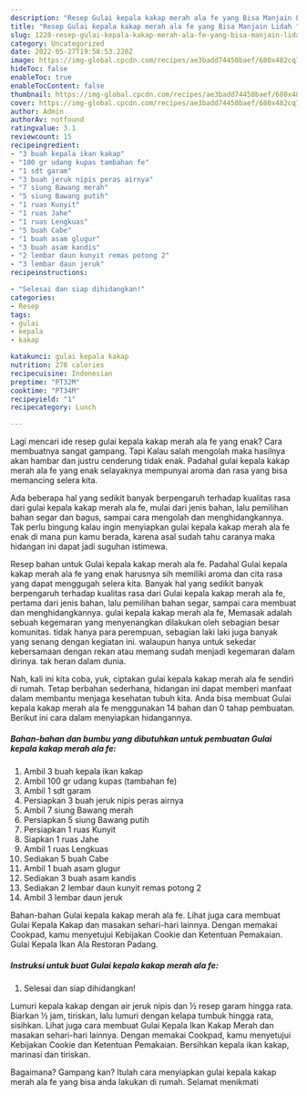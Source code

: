 ```yaml
---
description: "Resep Gulai kepala kakap merah ala fe yang Bisa Manjain Lidah "
title: "Resep Gulai kepala kakap merah ala fe yang Bisa Manjain Lidah "
slug: 1228-resep-gulai-kepala-kakap-merah-ala-fe-yang-bisa-manjain-lidah
category: Uncategorized
date: 2022-05-27T19:58:53.220Z
image: https://img-global.cpcdn.com/recipes/ae3badd74450baef/680x482cq70/gulai-kepala-kakap-merah-ala-fe-foto-resep-utama.jpg
hideToc: false
enableToc: true
enableTocContent: false
thumbnail: https://img-global.cpcdn.com/recipes/ae3badd74450baef/680x482cq70/gulai-kepala-kakap-merah-ala-fe-foto-resep-utama.jpg
cover: https://img-global.cpcdn.com/recipes/ae3badd74450baef/680x482cq70/gulai-kepala-kakap-merah-ala-fe-foto-resep-utama.jpg
author: Admin
authorAv: notfound
ratingvalue: 3.1
reviewcount: 15
recipeingredient:
- "3 buah kepala ikan kakap"
- "100 gr udang kupas tambahan fe"
- "1 sdt garam"
- "3 buah jeruk nipis peras airnya"
- "7 siung Bawang merah"
- "5 siung Bawang putih"
- "1 ruas Kunyit"
- "1 ruas Jahe"
- "1 ruas Lengkuas"
- "5 buah Cabe"
- "1 buah asam glugur"
- "3 buah asam kandis"
- "2 lembar daun kunyit remas potong 2"
- "3 lembar daun jeruk"
recipeinstructions:

- "Selesai dan siap dihidangkan!"
categories:
- Resep
tags:
- gulai
- kepala
- kakap

katakunci: gulai kepala kakap 
nutrition: 278 calories
recipecuisine: Indonesian
preptime: "PT32M"
cooktime: "PT34M"
recipeyield: "1"
recipecategory: Lunch

---
```



Lagi mencari ide resep gulai kepala kakap merah ala fe yang enak? Cara membuatnya sangat gampang. Tapi Kalau salah mengolah maka hasilnya akan hambar dan justru cenderung tidak enak. Padahal gulai kepala kakap merah ala fe yang enak selayaknya mempunyai aroma dan rasa yang bisa memancing selera kita.


Ada beberapa hal yang sedikit banyak berpengaruh terhadap kualitas rasa dari gulai kepala kakap merah ala fe, mulai dari jenis bahan, lalu pemilihan bahan segar dan bagus, sampai cara mengolah dan menghidangkannya. Tak perlu bingung kalau ingin menyiapkan gulai kepala kakap merah ala fe enak di mana pun kamu berada, karena asal sudah tahu caranya maka hidangan ini dapat jadi suguhan istimewa.

Resep bahan untuk Gulai kepala kakap merah ala fe. Padahal Gulai kepala kakap merah ala fe yang enak harusnya sih memiliki aroma dan cita rasa yang dapat menggugah selera kita. Banyak hal yang sedikit banyak berpengaruh terhadap kualitas rasa dari Gulai kepala kakap merah ala fe, pertama dari jenis bahan, lalu pemilihan bahan segar, sampai cara membuat dan menghidangkannya. gulai kepala kakap merah ala fe, Memasak adalah sebuah kegemaran yang menyenangkan dilakukan oleh sebagian besar komunitas. tidak hanya para perempuan, sebagian laki laki juga banyak yang senang dengan kegiatan ini. walaupun hanya untuk sekedar kebersamaan dengan rekan atau memang sudah menjadi kegemaran dalam dirinya. tak heran dalam dunia.


Nah, kali ini kita coba, yuk, ciptakan gulai kepala kakap merah ala fe sendiri di rumah. Tetap berbahan sederhana, hidangan ini dapat memberi manfaat dalam membantu menjaga kesehatan tubuh kita. Anda bisa membuat Gulai kepala kakap merah ala fe menggunakan 14 bahan dan 0 tahap pembuatan. Berikut ini cara dalam menyiapkan hidangannya.

<!--inarticleads1-->

##### Bahan-bahan dan bumbu yang dibutuhkan untuk pembuatan Gulai kepala kakap merah ala fe:

1. Ambil 3 buah kepala ikan kakap
1. Ambil 100 gr udang kupas (tambahan fe)
1. Ambil 1 sdt garam
1. Persiapkan 3 buah jeruk nipis peras airnya
1. Ambil 7 siung Bawang merah
1. Persiapkan 5 siung Bawang putih
1. Persiapkan 1 ruas Kunyit
1. Siapkan 1 ruas Jahe
1. Ambil 1 ruas Lengkuas
1. Sediakan 5 buah Cabe
1. Ambil 1 buah asam glugur
1. Sediakan 3 buah asam kandis
1. Sediakan 2 lembar daun kunyit remas potong 2
1. Ambil 3 lembar daun jeruk


Bahan-bahan Gulai kepala kakap merah ala fe. Lihat juga cara membuat Gulai Kepala Kakap dan masakan sehari-hari lainnya. Dengan memakai Cookpad, kamu menyetujui Kebijakan Cookie dan Ketentuan Pemakaian. Gulai Kepala Ikan Ala Restoran Padang. 

<!--inarticleads2-->

##### Instruksi untuk buat Gulai kepala kakap merah ala fe:


1. Selesai dan siap dihidangkan!

Lumuri kepala kakap dengan air jeruk nipis dan ½ resep garam hingga rata. Biarkan ½ jam, tiriskan, lalu lumuri dengan kelapa tumbuk hingga rata, sisihkan. Lihat juga cara membuat Gulai Kepala Ikan Kakap Merah dan masakan sehari-hari lainnya. Dengan memakai Cookpad, kamu menyetujui Kebijakan Cookie dan Ketentuan Pemakaian. Bersihkan kepala ikan kakap, marinasi dan tiriskan. 

Bagaimana? Gampang kan? Itulah cara menyiapkan gulai kepala kakap merah ala fe yang bisa anda lakukan di rumah. Selamat menikmati
